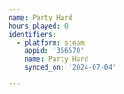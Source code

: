 ```yaml
---
name: Party Hard
hours_played: 0
identifiers:
  - platform: steam
    appid: '356570'
    name: Party Hard
    synced_on: '2024-07-04'

---
```

